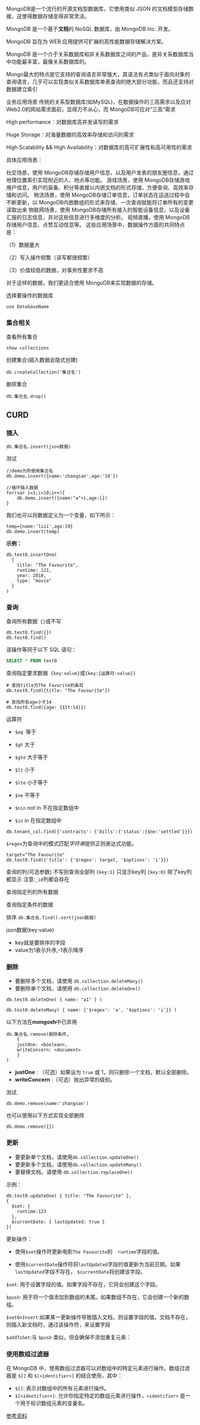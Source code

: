 MongoDB是一个流行的开源文档型数据库，它使用类似 JSON 的文档模型存储数据，这使得数据存储变得非常灵活。

MongoDB 是一个基于**文档**的 NoSQL 数据库，由 MongoDB Inc. 开发。

MongoDB 旨在为 WEB 应用提供可扩展的高性能数据存储解决方案。

MongoDB 是一个介于关系数据库和非关系数据库之间的产品，是非关系数据库当中功能最丰富，最像关系数据库的。

Mongo最大的特点是它支持的查询语言非常强大，其语法有点类似于面向对象的查询语言，几乎可以实现类似关系数据库单表查询的绝大部分功能，而且还支持对数据建立索引

业务应用场景
传统的关系型数据库(如MySQL)，在数据操作的三高需求以及应对Web2.0的网站需求面前，显得力不从心，而 MongoDB可应对“三高“需求

High performance：对数据库高并发读写的需求

Huge Storage：对海量数据的高效率存储和访问的需求

High Scalability && High Availability：对数据库的高可扩展性和高可用性的需求

具体应用场景：

社交场景，使用 MongoDB存储存储用户信息，以及用户发表的朋友圈信息，通过地理位置索引实现附近的人、地点等功能。
游戏场景，使用 MongoDB存储游戏用户信息，用户的装备、积分等直接以内嵌文档的形式存储，方便查询、高效率存储和访问。
物流场景，使用 MongoDB存储订单信息，订单状态在运送过程中会不断更新，以 MongoDB内嵌数组的形式来存储，一次查询就能将订单所有的变更读取出来
物联网场景，使用 MongoDB存储所有接入的智能设备信息，以及设备汇报的日志信息，并对这些信息进行多维度的分析。
视频直播，使用 MongoDB存储用户信息、点赞互动信息等。
这些应用场景中，数据操作方面的共同特点是：

（1）数据量大

（2）写入操作频繁（读写都很频繁）

（3）价值较低的数据，对事务性要求不高

对于这样的数据，我们更适合使用 MongoDB来实现数据的存储。





选择要操作的数据库

```shell
use DatebaseName
```



### 集合相关



查看所有集合

```mongodb
show collections
```

创建集合(插入数据会隐式创建)

```mongodb
db.createCollection('集合名')
```

删除集合

```mongodb
db.集合名.drop()
```



## CURD

### 插入

```mongodb 
db.集合名.insert(json数据)
```

测试

```mongodb
//demo为所使用集合名
db.demo.insert({name:'zhangsan',age:'18'})

//循环插入数据
for(var i=1;i<10;i++){
	db.demo.insert({name:"a"+i,age:i})
}
```

我们也可以将数据定义为一个变量，如下所示：

```mongodb
temp={name:'lisi',age:19}
db.demo.insert(temp)
```



**示例：**

```mongodb
db.test0.insertOne(
  {
    title: "The Favourite",
    runtime: 121,
    year: 2018,
    type: "movie"
  }
)
```







### 查询 



查询所有数据` {}`或不写

```mongodb
db.test0.find({})
db.test0.find()
```

该操作等同于以下 SQL 语句：

```sql
SELECT * FROM test0
```



查询指定要求数据` {key:value}`或`{key:{运算符:value}}`

```mongodb
# 查找title为The Favorite的条目
db.test0.find({title: "The Favourite"})

# 查找所有age小于14
db.test0.find({age: {$lt:14}})
```

运算符

- `$eq `等于

- `$gt` 大于
- `$gte` 大于等于
- `$lt` 小于
- `$lte` 小于等于
- `$ne` 不等于
- `$nin` not in 不在指定数组中
- `$in` in 在指定数组中



```shell
db.tenant_col.find({'contracts': {'bills':{'status':{$ne:'settled'}}})
```





`$regex`为查询中的模式匹配*字符串*提供正则表达式功能。

```mongodb
target="The Favourite"
db.test0.find({'title': {'$regex': target, '$options': 'i'}})
```



查询的列(可选参数)
不写则查询全部列
`{key:1}` 只显示key列
`{key:0}` 除了key列都显示
注意:`_id`列都会存在

查询指定列的所有数据

查询指定条件的数据

排序
`db.集合名.find().sort(json数据)`

 json数据(key:value)

- key就是要排序的字段
- value为1表示升序,-1表示降序



### 删除

- 要删除多个文档，请使用 `db.collection.deleteMany()`
- 要删除单个文档，请使用 `db.collection.deleteOne()`



```mongodb
db.test0.deleteOne( { name: "a1" } )
```



```mongodb
db.test0.deleteMany( { name: {'$regex': 'a', '$options': 'i'}} )
```

以下方法在**mongosh**中已弃用

```mongodb
db.集合名.remove(删除条件,     
	{
	justOne: <boolean>,
	writeConcern: <document> 
	} 
)
```

- **justOne** : （可选）如果设为 `true` 或 1，则只删除一个文档，默认全部删除。
- **writeConcern** :（可选）抛出异常的级别。

测试

```mongodb
db.demo.remove(name:'zhangsan')
```

也可以使用以下方式实现全部删除

```mongodb
db.demo.remove({}) 
```



### 更新

- 要更新单个文档，请使用`db.collection.updateOne()` 
- 要更新多个文档，请使用`db.collection.updateMany()` 
- 要替换文档，请使用 `db.collection.replaceOne()`

示例：

```mongodb
db.test0.updateOne( { title: "The Favourite" },
{
  $set: {
    runtime:123
  },
  $currentDate: { lastUpdated: true }
})
```

更新操作：

- 使用`$set`操作符更新电影`The Favourite`的`  runtime`字段的值。

- 使用`$currentDate`操作符将`lastUpdated`字段的值更新为当前日期。如果`lastUpdated`字段不存在， `$currentDate`将创建该字段。

  

`$set`: 用于设置字段的值。如果字段不存在，它将会创建这个字段。

`$push`: 用于将一个值添加到数组的末尾。如果数组不存在，它会创建一个新的数组。



`$setOnInsert`:如果某一更新操作导致插入文档，则设置字段的值。文档不存在，则插入新文档时，通过该操作符，来设置字段

 `$addToSet`:与 `$push` 类似，但会确保不添加重复元素：

### 使用数组过滤器

在 MongoDB 中，使用数组过滤器可以对数组中的特定元素进行操作。数组过滤器是 `$[]` 和 `$[<identifier>]` 的结合使用，其中：

- `$[]`: 表示对数组中的所有元素进行操作。
- `$[<identifier>]`: 允许你指定特定的数组元素进行操作，`<identifier>` 是一个用于标识数组元素的变量名。



[参考资料](https://blog.csdn.net/efew212efe/article/details/124524863)





